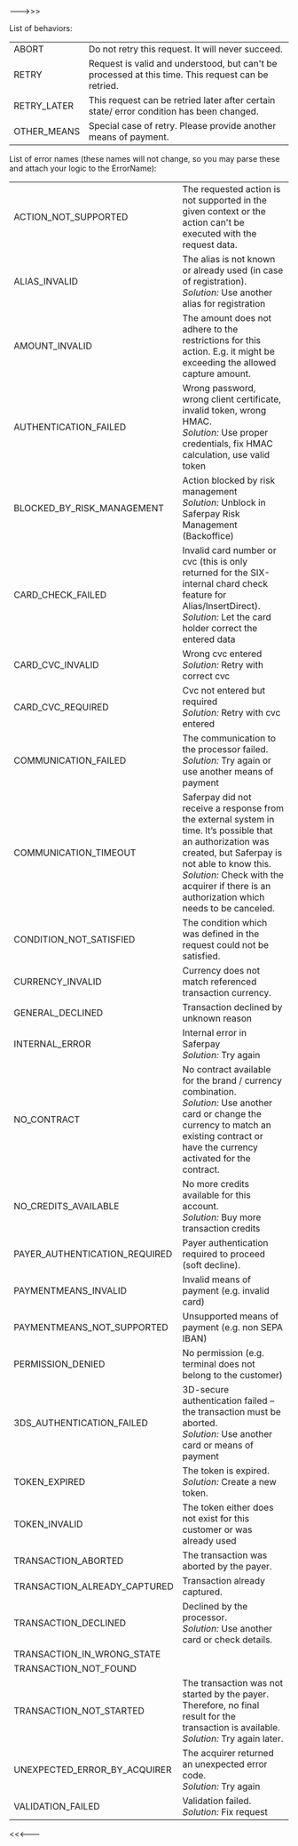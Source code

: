 ﻿--->>>

List of behaviors:

<table class="table table-striped">
  <tr>
    <td class="text-right col-sm-3">ABORT</td>
    <td class="col-sm-9">Do not retry this request. It will never succeed.</td>
  </tr>
  <tr>
    <td class="text-right">RETRY</td>
    <td>Request is valid and understood, but can't be processed at this time. This request can be retried.</td>
  </tr>
  <tr>
    <td class="text-right">RETRY_LATER</td>
    <td>This request can be retried later after certain state/ error condition has been changed.</td>
  </tr>
  <tr>
    <td class="text-right">OTHER_MEANS</td>
    <td>Special case of retry. Please provide another means of payment.</td>
  </tr>
</table>


List of error names (these names will not change, so you may parse these and attach your logic to the ErrorName):

<table class="table table-striped">
  <tr>
      <td class="text-right">ACTION_NOT_SUPPORTED</td>
      <td>
          The requested action is not supported in the given context or the action can't be executed with the request data.
      </td>
  </tr>
  <tr>
      <td class="text-right">ALIAS_INVALID</td>
      <td>
          The alias is not known or already used (in case of registration).<br />
          <i>Solution:</i> Use another alias for registration
      </td>
  </tr>
  <tr>
      <td class="text-right">AMOUNT_INVALID</td>
      <td>
          The amount does not adhere to the restrictions for this action. E.g. it might be exceeding the allowed capture amount.
      </td>
  </tr>
  <tr>
      <td class="text-right col-sm-4">AUTHENTICATION_FAILED</td>
      <td class="col-sm-8">
          Wrong password, wrong client certificate, invalid token, wrong HMAC.<br />
          <i>Solution:</i> Use proper credentials, fix HMAC calculation, use valid token
      </td>
  </tr>
  <tr>
      <td class="text-right">BLOCKED_BY_RISK_MANAGEMENT</td>
      <td>
          Action blocked by risk management<br />
          <i>Solution:</i> Unblock in Saferpay Risk Management (Backoffice)
      </td>
  </tr>
  <tr>
      <td class="text-right">CARD_CHECK_FAILED</td>
      <td>
          Invalid card number or cvc (this is only returned for the SIX-internal chard check feature for Alias/InsertDirect).<br />
          <i>Solution:</i> Let the card holder correct the entered data
      </td>
  </tr>
  <tr>
      <td class="text-right">CARD_CVC_INVALID</td>
      <td>
          Wrong cvc entered<br />
          <i>Solution:</i> Retry with correct cvc
      </td>
  </tr>
  <tr>
      <td class="text-right">CARD_CVC_REQUIRED</td>
      <td>
          Cvc not entered but required<br />
          <i>Solution:</i> Retry with cvc entered
      </td>
  </tr>
  <tr>
      <td class="text-right">COMMUNICATION_FAILED</td>
      <td>
          The communication to the processor failed.<br />
          <i>Solution:</i> Try again or use another means of payment
      </td>
  </tr>
  <tr>
      <td class="text-right">COMMUNICATION_TIMEOUT</td>
      <td>
          Saferpay did not receive a response from the external system in time. It’s possible that an authorization was created, but Saferpay is not able to know this.<br />
          <i>Solution:</i> Check with the acquirer if there is an authorization which needs to be canceled.
      </td>
  </tr>
  <tr>
      <td class="text-right">CONDITION_NOT_SATISFIED</td>
      <td>
          The condition which was defined in the request could not be satisfied.
      </td>
  </tr>
  <tr>
      <td class="text-right">CURRENCY_INVALID</td>
      <td>
          Currency does not match referenced transaction currency.
      </td>
  </tr>
  <tr>
      <td class="text-right">GENERAL_DECLINED</td>
      <td>
          Transaction declined by unknown reason
      </td>
  </tr>
  <tr>
      <td class="text-right">INTERNAL_ERROR</td>
      <td>
          Internal error in Saferpay<br />
          <i>Solution:</i> Try again
      </td>
  </tr>
  <tr>
      <td class="text-right">NO_CONTRACT</td>
      <td>
          No contract available for the brand / currency combination.<br />
          <i>Solution:</i> Use another card or change the currency to match an existing contract or have the currency activated for the contract.
      </td>
  </tr>
  <tr>
      <td class="text-right">NO_CREDITS_AVAILABLE</td>
      <td>
          No more credits available for this account.<br />
          <i>Solution:</i> Buy more transaction credits
      </td>
  </tr>
  <tr>
      <td class="text-right">PAYER_AUTHENTICATION_REQUIRED</td>
      <td>
          Payer authentication required to proceed (soft decline).
      </td>
  </tr>
  <tr>
      <td class="text-right">PAYMENTMEANS_INVALID</td>
      <td>
          Invalid means of payment (e.g. invalid card)
      </td>
  </tr>
  <tr>
      <td class="text-right">PAYMENTMEANS_NOT_SUPPORTED</td>
      <td>
          Unsupported means of payment (e.g. non SEPA IBAN)
      </td>
  </tr>
  <tr>
      <td class="text-right">PERMISSION_DENIED</td>
      <td>
          No permission (e.g. terminal does not belong to the customer)
      </td>
  </tr>
  <tr>
      <td class="text-right">3DS_AUTHENTICATION_FAILED</td>
      <td>
          3D-secure authentication failed – the transaction must be aborted.<br />
          <i>Solution:</i> Use another card or means of payment
      </td>
  </tr>
  <tr>
      <td class="text-right">TOKEN_EXPIRED</td>
      <td>
          The token is expired.<br />
          <i>Solution:</i> Create a new token.
      </td>
  </tr>
  <tr>
      <td class="text-right">TOKEN_INVALID</td>
      <td>
          The token either does not exist for this customer or was already used
      </td>
  </tr>
  <tr>
      <td class="text-right">TRANSACTION_ABORTED</td>
      <td>
          The transaction was aborted by the payer.
      </td>
  </tr>
  <tr>
      <td class="text-right">TRANSACTION_ALREADY_CAPTURED</td>
      <td>
          Transaction already captured.
      </td>
  </tr>
  <tr>
      <td class="text-right">TRANSACTION_DECLINED</td>
      <td>
          Declined by the processor.<br />
          <i>Solution:</i> Use another card or check details.
      </td>
  </tr>
  <tr>
      <td class="text-right">TRANSACTION_IN_WRONG_STATE</td>
      <td></td>
  </tr>
  <tr>
      <td class="text-right">TRANSACTION_NOT_FOUND</td>
      <td></td>
  </tr>
  <tr>
      <td class="text-right">TRANSACTION_NOT_STARTED</td>
      <td>
          The transaction was not started by the payer. Therefore, no final result for the transaction is available.<br />
          <i>Solution:</i> Try again later.
      </td>
  </tr>
  <tr>
      <td class="text-right">UNEXPECTED_ERROR_BY_ACQUIRER</td>
      <td>
          The acquirer returned an unexpected error code.<br />
          <i>Solution:</i> Try again
      </td>
  </tr>
  <tr>
      <td class="text-right">VALIDATION_FAILED</td>
      <td>
          Validation failed.<br />
          <i>Solution:</i> Fix request
      </td>
  </tr>
</table>

<<<---
